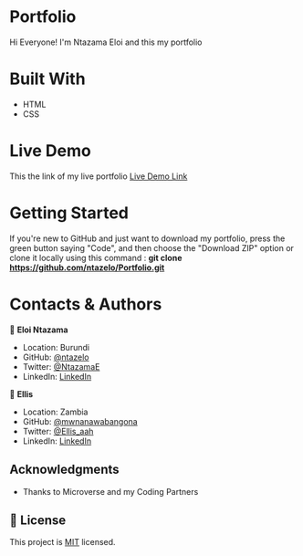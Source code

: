 # Portfolio

Hi Everyone! I'm Ntazama Eloi and this my portfolio

# Built With

- HTML
- CSS

# Live Demo

This the link of my live portfolio [Live Demo Link](https://ntazelo.github.io/Portfolio)

# Getting Started

If you're new to GitHub and just want to download my portfolio, press the green button saying "Code", and then choose the "Download ZIP" option or clone it locally using this command : **git clone https://github.com/ntazelo/Portfolio.git**


# Contacts & Authors

👤 **Eloi Ntazama**

- Location: Burundi
- GitHub: [@ntazelo](https://github.com/ntazelo)
- Twitter: [@NtazamaE](https://twitter.com/NtazamaE
)
- LinkedIn: [LinkedIn](https://www.linkedin.com/in/eloi-ntazama-a14219214/)

👤 **Ellis**

- Location: Zambia
- GitHub: [@mwnanawabangona](https://github.com/mwanawabangona)
- Twitter: [@Ellis_aah](https://twitter.com/Ellis-aah)
- LinkedIn: [LinkedIn](https://www.linkedin.com/)


## Acknowledgments

- Thanks to Microverse and my Coding Partners


## 📝 License

This project is [MIT](https://github.com/ntazelo/Portfolio/blob/main/LICENSE) licensed.
